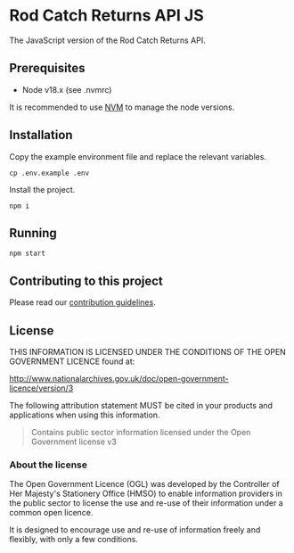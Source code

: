 # Rod Catch Returns API JS

The JavaScript version of the Rod Catch Returns API.

## Prerequisites

- Node v18.x (see .nvmrc)

It is recommended to use [NVM](https://github.com/nvm-sh/nvm) to manage the node versions.

## Installation

Copy the example environment file and replace the relevant variables.

```shell script
cp .env.example .env
```

Install the project.

```shell script
npm i
```

## Running

```shell script
npm start
```

## Contributing to this project

Please read our [contribution guidelines](CONTRIBUTING.md).

## License

THIS INFORMATION IS LICENSED UNDER THE CONDITIONS OF THE OPEN GOVERNMENT LICENCE found at:

http://www.nationalarchives.gov.uk/doc/open-government-licence/version/3

The following attribution statement MUST be cited in your products and applications when using this information.

> Contains public sector information licensed under the Open Government license v3

### About the license

The Open Government Licence (OGL) was developed by the Controller of Her Majesty's Stationery Office (HMSO) to enable information providers in the public sector to license the use and re-use of their information under a common open licence.

It is designed to encourage use and re-use of information freely and flexibly, with only a few conditions.
